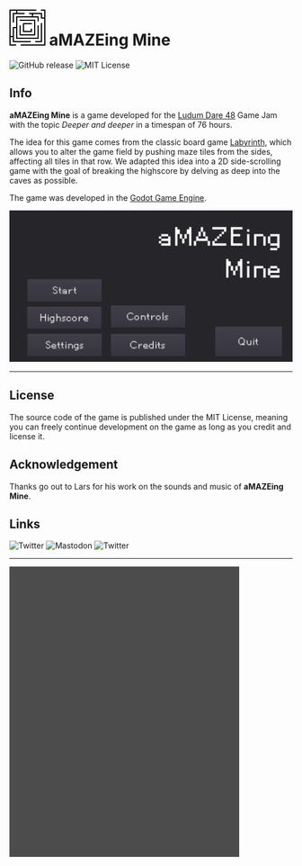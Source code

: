 # ![Logo](images/logo.png) aMAZEing Mine

![GitHub release](https://img.shields.io/github/v/release/DorianSnowball/l48?label=Release&style=flat-square) ![MIT License](https://img.shields.io/github/license/DorianSnowball/l48?style=flat-square&label=License)

## Info

**aMAZEing Mine** is a game developed for the [Ludum Dare 48](https://ldjam.com/events/ludum-dare/48) Game Jam with the topic *Deeper and deeper*  in a timespan of 76 hours.

The idea for this game comes from the classic board game [Labyrinth](https://en.wikipedia.org/wiki/Labyrinth_(board_game)), which allows you to alter the game field by pushing maze tiles from the sides, affecting all tiles in that row. We adapted this idea into a 2D side-scrolling game with the goal of breaking the highscore by delving as deep into the caves as possible.

The game was developed in the [Godot Game Engine](https://godotengine.org).

![Climbing](images/main_menu.gif)

---

## License

The source code of the game is published under the MIT License, meaning you can freely continue development on the game as long as you credit and license it.

## Acknowledgement

Thanks go out to Lars for his work on the sounds and music of **aMAZEing Mine**. 

## Links

![Twitter](https://img.shields.io/twitter/follow/cradmax?style=for-the-badge) ![Mastodon](https://img.shields.io/mastodon/follow/23471?domain=https%3A%2F%2Flayer8.space&label=Follow%20Cybermuell&style=for-the-badge) ![Twitter](https://img.shields.io/twitter/follow/DorianSnowBall?style=for-the-badge)

---

![Climbing](images/climbing_dwarf.gif) 

